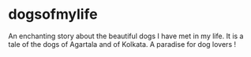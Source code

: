 # dogsofmylife
An enchanting story about the beautiful dogs I have met in my life.
It is a tale of the dogs of Agartala and of Kolkata. A paradise for dog lovers
!
